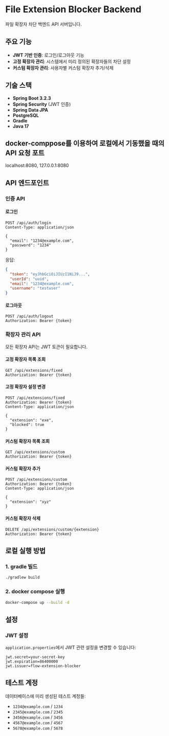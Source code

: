 # File Extension Blocker Backend

파일 확장자 차단 백엔드 API 서버입니다.

## 주요 기능

- **JWT 기반 인증**: 로그인/로그아웃 기능
- **고정 확장자 관리**: 시스템에서 미리 정의된 확장자들의 차단 설정
- **커스텀 확장자 관리**: 사용자별 커스텀 확장자 추가/삭제

## 기술 스택

- **Spring Boot 3.2.3**
- **Spring Security** (JWT 인증)
- **Spring Data JPA**
- **PostgreSQL**
- **Gradle**
- **Java 17**

## docker-comppose를 이용하여 로컬에서 기동했을 때의 API 요청 포트

localhost:8080, 127.0.0.1:8080

## API 엔드포인트

### 인증 API

#### 로그인

```http
POST /api/auth/login
Content-Type: application/json

{
  "email": "1234@example.com",
  "password": "1234"
}
```

응답:

```json
{
  "token": "eyJhbGciOiJIUzI1NiJ9...",
  "userId": "uuid",
  "email": "1234@example.com",
  "username": "testuser"
}
```

#### 로그아웃

```http
POST /api/auth/logout
Authorization: Bearer {token}
```

### 확장자 관리 API

모든 확장자 API는 JWT 토큰이 필요합니다.

#### 고정 확장자 목록 조회

```http
GET /api/extensions/fixed
Authorization: Bearer {token}
```

#### 고정 확장자 설정 변경

```http
POST /api/extensions/fixed
Authorization: Bearer {token}
Content-Type: application/json

{
  "extension": "exe",
  "blocked": true
}
```

#### 커스텀 확장자 목록 조회

```http
GET /api/extensions/custom
Authorization: Bearer {token}
```

#### 커스텀 확장자 추가

```http
POST /api/extensions/custom
Authorization: Bearer {token}
Content-Type: application/json

{
  "extension": "xyz"
}
```

#### 커스텀 확장자 삭제

```http
DELETE /api/extensions/custom/{extension}
Authorization: Bearer {token}
```

## 로컬 실행 방법

### 1. gradle 빌드

```bash
./gradlew build
```

### 2. docker compose 실행

```bash
docker-compose up --build -d
```

## 설정

### JWT 설정

`application.properties`에서 JWT 관련 설정을 변경할 수 있습니다:

```properties
jwt.secret=your-secret-key
jwt.expiration=86400000
jwt.issuer=flow-extension-blocker
```

## 테스트 계정

데이터베이스에 미리 생성된 테스트 계정들:

- `1234@example.com` / `1234`
- `2345@example.com` / `2345`
- `3456@example.com` / `3456`
- `4567@example.com` / `4567`
- `5678@example.com` / `5678`
